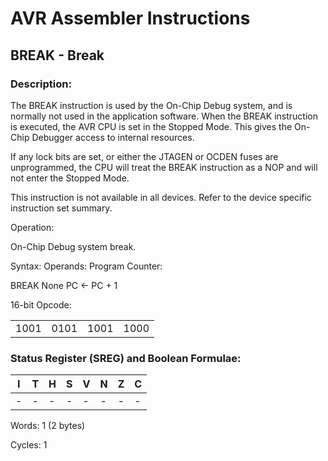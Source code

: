 AVR Assembler Instructions
==========================

BREAK - Break
-------------

### <a href="" id="N131CF"></a> Description:

The BREAK instruction is used by the On-Chip Debug system, and is normally not used in the application software. When the BREAK instruction is executed, the AVR CPU is set in the Stopped Mode. This gives the On-Chip Debugger access to internal resources.

If any lock bits are set, or either the JTAGEN or OCDEN fuses are unprogrammed, the CPU will treat the BREAK instruction as a NOP and will not enter the Stopped Mode.

This instruction is not available in all devices. Refer to the device specific instruction set summary.

Operation:

On-Chip Debug system break.

Syntax: Operands: Program Counter:

BREAK None PC &lt;- PC + 1

16-bit Opcode:

|      |      |      |      |
|------|------|------|------|
| 1001 | 0101 | 1001 | 1000 |

### <a href="" id="N13206"></a> Status Register (SREG) and Boolean Formulae:

| I   | T   | H   | S   | V   | N   | Z   | C   |
|-----|-----|-----|-----|-----|-----|-----|-----|
| -   | -   | -   | -   | -   | -   | -   | -   |

Words: 1 (2 bytes)

Cycles: 1
